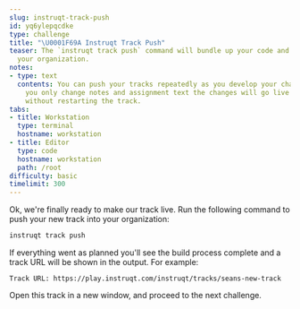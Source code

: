 ```yaml
---
slug: instruqt-track-push
id: yq6ylepqcdke
type: challenge
title: "\U0001F69A Instruqt Track Push"
teaser: The `instruqt track push` command will bundle up your code and push it to
  your organization.
notes:
- type: text
  contents: You can push your tracks repeatedly as you develop your challenges. If
    you only change notes and assignment text the changes will go live immediately
    without restarting the track.
tabs:
- title: Workstation
  type: terminal
  hostname: workstation
- title: Editor
  type: code
  hostname: workstation
  path: /root
difficulty: basic
timelimit: 300
---
```

<style type="text/css" rel="stylesheet">
hr.cyan { background-color: cyan; color: cyan; height: 2px; margin-bottom: -10px; }
h2.cyan { color: cyan; }
</style>Ok, we're finally ready to make our track live. Run the following command to push your new track into your organization:

```bash
instruqt track push
```

If everything went as planned you'll see the build process complete and a track URL will be shown in the output. For example:

```
Track URL: https://play.instruqt.com/instruqt/tracks/seans-new-track
```

Open this track in a new window, and proceed to the next challenge.
